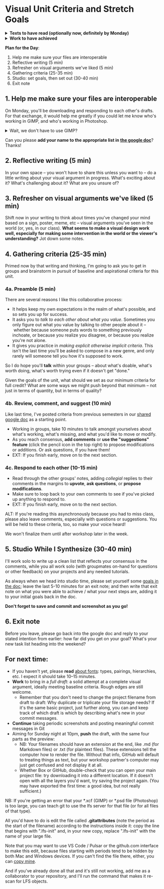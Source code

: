 
# Visual Unit Criteria and Stretch Goals

<section class="prereqs">
    <details><summary><strong>Texts to have read (optionally now, definitely by Monday)</strong></summary>
        <ul>
            <li>A post about <a href="https://venngage.com/blog/how-to-choose-fonts/">choosing fonts</a></li>
            <li>Resources from the [../resources page]</li>
        </ul>
    </details>
    <details><summary><strong>Work to have achieved</strong></summary>
        <ul>
            <li>Work on your visual arguments, and push a <a href="https://github.com/benmiller314/visual-argument-{{site.course.slugterm}}#deadlines-and-products">preview</a> to GitHub: <ul>
                <li>layered project file (.xcf or .psd);</li>
                <li>flat export of work-in-progress (.png or .jpg);</li>
                <li>at least one screenshot of the workspace</li>
                <li>updated README introducing the project</li>
                <li>updated list of assets and permissions (TASL)</li>
                </ul>
            </li>
        </ul>
    </details>
</section>

**Plan for the Day**:
1. Help me make sure your files are interoperable
2. Reflective writing (5 min)
3. Refresher on visual arguments we've liked (5 min)
4. Gathering criteria (25-35 min)
5. Studio: set goals, then set out (30-40 min)
6. Exit note

## 1. Help me make sure your files are interoperable

On Monday, you'll be downloading and responding to each other's drafts. For that exchange, it would help me greatly if you could let me know who's working in GIMP, and who's working in Photoshop.

<details><summary>Wait, we don't have to use GIMP?</summary>

GIMP is the default, and it will continue to be free – including if GIMP 3.0 comes out, which it should any month now! (We do now have a Release Candidate for beta testing, if you want to live on the bleeding edge.) But until it does, there are still some things Photoshop does better, including non-destructive editing, object detection, and generative fill. So you have the option to switch over to Photoshop if your use-cases call for it.

</details>

Can you please **add your name to the appropriate list in [the google doc](http://bit.ly/cdm{{site.course.slugterm}}-notes)**? Thanks!

## 2. Reflective writing (5 min)
<div class="alert alert-success">
In your own space – you won't have to share this unless you want to – do a little writing about your visual argument in progress. What's exciting about it? What's challenging about it? What are you unsure of?
</div>

## 3. Refresher on visual arguments we've liked (5 min)
Shift now in your writing to think about times you've changed your mind based on a sign, poster, meme, etc – visual arguments you've seen in the world (or, yes, in our class). **What seems to make a visual design work well, especially for making some intervention in the world or the viewer's understanding?** Jot down some notes.

## 4. Gathering criteria (25-35 min)
Primed now by that writing and thinking, I'm going to ask you to get in groups and brainstorm in pursuit of baseline and aspirational criteria for this unit.

### 4a. Preamble (5 min)
There are several reasons I like this collaborative process:

* It helps keep my own expectations in the realm of what's possible, and so sets you up for success.
* It asks you to *talk to each other about what you value*. Sometimes you only figure out what you value by talking to other people about it – whether because someone puts words to something previously inchoate, or because you realize you disagree, or because you realize you're not alone.
* It gives you practice in *making explicit otherwise implicit criteria*. This isn't the last time you'll be asked to compose in a new genre, and only rarely will someone tell you how it's supposed to work.

<div class="alert alert-success">
<p>So I do hope you'll <strong>talk</strong> within your groups – about what's doable, what's worth doing, what's worth trying even if it doesn't get "done."</p>

<p>Given the goals of the unit, what should we set as our minimum criteria for full credit? What are some ways we might push beyond that minimum – not just in terms of quantity, but in terms of quality?</p>
</div>

### 4b. Review, comment, and suggest (10 min)
Like last time, I've posted criteria from previous semesters in our [shared google doc](http://bit.ly/cdm{{site.course.slugterm}}-notes) as a starting point.

* Working in groups, take 10 minutes to talk amongst yourselves about what's working, what's missing, and what you'd like to move or modify.
* As you reach consensus, <strong>add comments</strong> or <strong>use the "suggestions" feature</strong> (click the pencil icon in the top right) to propose modifications or additions. Or ask questions, if you have them!
* EXT: If you finish early, move on to the next section.


### 4c. Respond to each other (10-15 min)
* Read through the other groups' notes, adding *collegial* replies to their comments in the margins to **upvote**, **ask questions**, or **propose modifications**.
* Make sure to loop back to your own comments to see if you've picked up anything to respond to.
* EXT: If you finish early, move on to the next section.


<div class="alert alert-warning">
ALT: If you're reading this asynchronously because you had to miss class, please also leave comments, especially with questions or suggestions. You will be held to these criteria, too, so make your voice heard!

We won't finalize them until after workshop later in the week.
</div>


## 5. Studio While I Synthesize (30-40 min)

I'll work solo to write up a clean list that reflects your consensus in the comments, while you all work solo (with groupmates on-hand for questions or other feedback) on your projects and any needed tutorials.

<div class="alert alert-success">As always when we head into studio time, please set yourself some <a href="http://bit.ly/cdm{{site.course.slugterm}}-notes#heading=h.nvhvwfwarnzr">goals in the doc</a>; leave the last 5-10 minutes for an exit note; and then write that exit note on what you were able to achieve / what your next steps are, adding it to your initial goals back in the doc.</div>

<p class="text-center"><strong>Don't forget to save and commit and screenshot as you go!</strong></p>
<!--
<div class="alert alert-warning">
NB: If you're joining us asynchronously, please do add your goals and reflections to the doc whenever you're able to "do" today's lesson.
</div> -->


<!-- EXT: If you're feeling stuck in studio, check to see if you can answer questions in the doc; otherwise, use any remaining time to work on your projects and view any needed tutorials. -->

## 6. Exit note
Before you leave, please go back into the google doc and reply to your stated intention from earlier: how far did you get on your goal? What's your new task list heading into the weekend?


## For next time:

* If you haven't yet, please **read** [about fonts](https://venngage.com/blog/how-to-choose-fonts/): types, pairings, hierarchies, etc. I expect it should take 10–15 minutes.
* **Work** to bring in a _full draft_: a solid attempt at a complete visual argument, ideally meeting baseline criteria. Rough edges are still welcome.
  - Remember that you don't need to change the project filename from draft to draft: Why duplicate or triplicate your file storage needs? If it's the same basic project, just further along, you can and keep track of which draft is which by describing what's new in your commit messages.
* **Continue** taking periodic screenshots and posting meaningful commit messages in Git
* Aiming for Sunday night at 10pm, **push** the draft, with the same four parts as the preview:
  - NB: Your filenames should have an extension at the end, like .md (for Markdown files) or .txt (for plaintext files). These extensions tell the computer how to render the file. Without that info, GitHub will default to treating things as text, but your workshop partner's computer may just get confused and not display it at all.
  - Whether Box or GitHub, double-check that you can open your main project file: try downloading it into a different location. If it doesn't open with all the layers you'd want, try saving the project again. (You may have exported the first time: a good idea, but not really sufficient.)


<div class="alert alert-info">
    NB: If you're getting an error that your *.xcf (GIMP) or *.psd file (Photoshop) is too large, you can teach git to use the lfs server for that file (or for all files of that type).
</div>

<p>All you'd have to do is edit the file called <strong>.gitattributes</strong> (note the period as the start of the filename) according to the instructions inside it: copy the line that begins with ".lfs-init" and, in your new copy, replace ".lfs-init" with the name of your large file. </p>

<p>Note that you may want to use VS Code / Pulsar or the github.com interface to make this edit, because files starting with periods tend to be hidden by both Mac and Windows devices. If you can't find the file there, either, you can <a href="https://github.com/benmiller314/visual-argument-{{site.course.slugterm}}/blob/master/.gitattributes">copy mine</a>. </p>

<p>And if you've already done all that and it's still not working, add me as a collaborator to your repository, and I'll run the command that makes it re-scan for LFS objects.</p>



<!--
<div class="alert alert-danger"><strong>If you couldn't get git-lfs working</strong>, and even a zip file is too big for GitHub, <a href="https://www.technology.pitt.edu/services/cloud-collaboration-box-and-onedrive">you can use OneDrive</a> to share your files. But please still do use git to keep track of your revision choices when possible, perhaps by committing screenshots with noes. And may I suggest adding a link to your OneDrive folder in your GitHub repository's README.md?
</div>
-->
